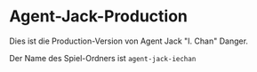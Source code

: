 # Agent-Jack-Production
Dies ist die Production-Version von Agent Jack "I. Chan" Danger.

Der Name des Spiel-Ordners ist `agent-jack-iechan`
